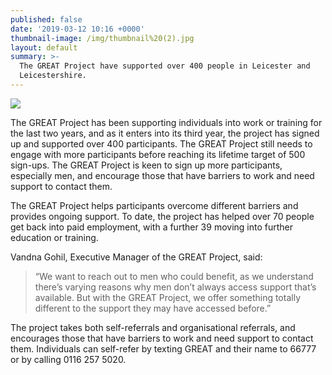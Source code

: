 ```yaml
---
published: false
date: '2019-03-12 10:16 +0000'
thumbnail-image: /img/thumbnail%20(2).jpg
layout: default
summary: >-
  The GREAT Project have supported over 400 people in Leicester and
  Leicestershire.
---
```

![]({{site.baseurl}}/img/not%20thumbnail.jpg)

The GREAT Project has been supporting individuals into work or training for the last two years, and as it enters into its third year, the project has signed up and supported over 400 participants. The GREAT Project still needs to engage with more participants before reaching its lifetime target of 500 sign-ups. The GREAT Project is keen to sign up more participants, especially men, and encourage those that have barriers to work and need support to contact them.

The GREAT Project helps participants overcome different barriers and provides ongoing support. To date, the project has helped over 70 people get back into paid employment, with a further 39 moving into further education or training.

Vandna Gohil, Executive Manager of the GREAT Project, said:

> “We want to reach out to men who could benefit, as we understand there’s varying reasons why men don’t always access support that’s available. But with the GREAT Project, we offer something totally different to the support they may have accessed before.”

The project takes both self-referrals and organisational referrals, and encourages those that have barriers to work and need support to contact them. Individuals can self-refer by texting GREAT and their name to 66777 or by calling 0116 257 5020.